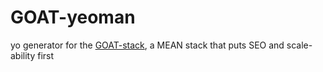 # GOAT-yeoman
yo generator for the [GOAT-stack](https://github.com/projectSHAI/GOAT-stack), a MEAN stack that puts SEO and scale-ability first
